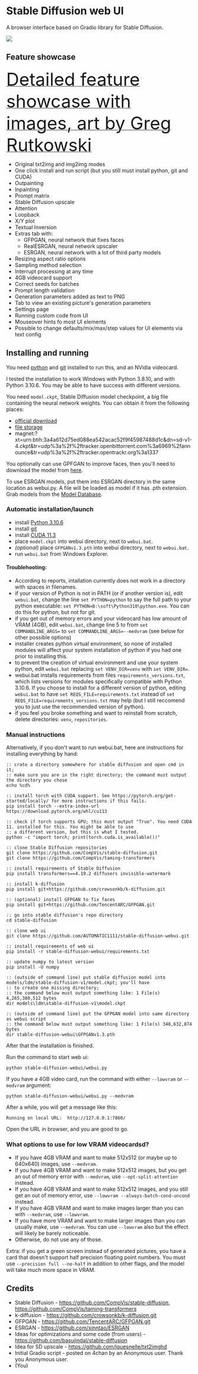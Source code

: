 # Stable Diffusion web UI
A browser interface based on Gradio library for Stable Diffusion.

![](screenshot.png)

## Feature showcase

[<font size="12">Detailed feature showcase with images, art by Greg Rutkowski</font>](https://github.com/AUTOMATIC1111/stable-diffusion-webui-feature-showcase)

- Original txt2img and img2img modes
- One click install and run script (but you still must install python, git and CUDA)
- Outpainting
- Inpainting
- Prompt matrix
- Stable Diffusion upscale
- Attention
- Loopback
- X/Y plot
- Textual Inversion
- Extras tab with:
  - GFPGAN, neural network that fixes faces
  - RealESRGAN, neural network upscaler
  - ESRGAN, neural network with a lot of third party models
- Resizing aspect ratio options
- Sampling method selection
- Interrupt processing at any time
- 4GB videocard support
- Correct seeds for batches
- Prompt length validation
- Generation parameters added as text to PNG
- Tab to view an existing picture's generation parameters
- Settings page
- Running custom code from UI
- Mouseover hints fo most UI elements
- Possible to change defaults/mix/max/step values for UI elements via text config

## Installing and running

You need [python](https://www.python.org/downloads/windows/) and [git](https://git-scm.com/download/win)
installed to run this, and an NVidia videocard.

I tested the installation to work Windows with Python 3.8.10, and with Python 3.10.6. You may be able
to have success with different versions.

You need `model.ckpt`, Stable Diffusion model checkpoint, a big file containing the neural network weights. You
can obtain it from the following places:
 - [official download](https://huggingface.co/CompVis/stable-diffusion-v-1-4-original)
 - [file storage](https://drive.yerf.org/wl/?id=EBfTrmcCCUAGaQBXVIj5lJmEhjoP1tgl)
 - magnet:?xt=urn:btih:3a4a612d75ed088ea542acac52f9f45987488d1c&dn=sd-v1-4.ckpt&tr=udp%3a%2f%2ftracker.openbittorrent.com%3a6969%2fannounce&tr=udp%3a%2f%2ftracker.opentrackr.org%3a1337

You optionally can use GPFGAN to improve faces, then you'll need to download the model from [here](https://github.com/TencentARC/GFPGAN/releases/download/v1.3.0/GFPGANv1.3.pth).

To use ESRGAN models, put them into ESRGAN directory in the same location as webui.py. A file will be loaded
as model if it has .pth extension. Grab models from the [Model Database](https://upscale.wiki/wiki/Model_Database).

### Automatic installation/launch

- install [Python 3.10.6](https://www.python.org/downloads/windows/)
- install [git](https://git-scm.com/download/win)
- install [CUDA 11.3](https://developer.nvidia.com/cuda-11.3.0-download-archive?target_os=Windows&target_arch=x86_64)
- place `model.ckpt` into webui directory, next to `webui.bat`.
- _*(optional)*_ place `GFPGANv1.3.pth` into webui directory, next to `webui.bat`.
- run `webui.bat` from Windows Explorer.

#### Troublehooting:

- According to reports, intallation currently does not work in a directory with spaces in filenames.
- if your version of Python is not in PATH (or if another version is), edit `webui.bat`, change the line `set PYTHON=python` to say the full path to your python executable: `set PYTHON=B:\soft\Python310\python.exe`. You can do this for python, but not for git.
- if you get out of memory errors and your videocard has low amount of VRAM (4GB), edit `webui.bat`, change line 5 to from `set COMMANDLINE_ARGS=` to `set COMMANDLINE_ARGS=--medvram` (see below for other possible options)
- installer creates python virtual environment, so none of installed modules will affect your system installation of python if you had one prior to installing this.
- to prevent the creation of virtual environment and use your system python, edit `webui.bat` replacing `set VENV_DIR=venv` with `set VENV_DIR=`.
- webui.bat installs requirements from files `requirements_versions.txt`, which lists versions for modules specifically compatible with Python 3.10.6. If you choose to install for a different version of python, editing `webui.bat` to have `set REQS_FILE=requirements.txt` instead of `set REQS_FILE=requirements_versions.txt` may help (but I still reccomend you to just use the recommended version of python).
- if you feel you broke something and want to reinstall from scratch, delete directories: `venv`, `repositories`.

### Manual instructions
Alternatively, if you don't want to run webui.bat, here are instructions for installing
everything by hand:

```commandline
:: crate a directory somewhere for stable diffusion and open cmd in it;
:: make sure you are in the right directory; the command must output the directory you chose
echo %cd%

:: install torch with CUDA support. See https://pytorch.org/get-started/locally/ for more instructions if this fails.
pip install torch --extra-index-url https://download.pytorch.org/whl/cu113

:: check if torch supports GPU; this must output "True". You need CUDA 11. installed for this. You might be able to use
:: a different version, but this is what I tested.
python -c "import torch; print(torch.cuda.is_available())"

:: clone Stable Diffusion repositories
git clone https://github.com/CompVis/stable-diffusion.git
git clone https://github.com/CompVis/taming-transformers

:: install requirements of Stable Diffusion
pip install transformers==4.19.2 diffusers invisible-watermark

:: install k-diffusion
pip install git+https://github.com/crowsonkb/k-diffusion.git

:: (optional) install GFPGAN to fix faces
pip install git+https://github.com/TencentARC/GFPGAN.git

:: go into stable diffusion's repo directory
cd stable-diffusion

:: clone web ui
git clone https://github.com/AUTOMATIC1111/stable-diffusion-webui.git

:: install requirements of web ui
pip install -r stable-diffusion-webui/requirements.txt

:: update numpy to latest version
pip install -U numpy

:: (outside of command line) put stable diffusion model into models/ldm/stable-diffusion-v1/model.ckpt; you'll have
:: to create one missing directory;
:: the command below must output something like: 1 File(s) 4,265,380,512 bytes
dir models\ldm\stable-diffusion-v1\model.ckpt

:: (outside of command line) put the GFPGAN model into same directory as webui script
:: the command below must output something like: 1 File(s) 348,632,874 bytes
dir stable-diffusion-webui\GFPGANv1.3.pth
```

After that the installation is finished.

Run the command to start web ui:

```
python stable-diffusion-webui/webui.py
```

If you have a 4GB video card, run the command with either `--lowvram` or `--medvram` argument:

```
python stable-diffusion-webui/webui.py --medvram
```

After a while, you will get a message like this:

```
Running on local URL:  http://127.0.0.1:7860/
```

Open the URL in browser, and you are good to go.


### What options to use for low VRAM videocardsd?
- If you have 4GB VRAM and want to make 512x512 (or maybe up to 640x640) images, use `--medvram`.
- If you have 4GB VRAM and want to make 512x512 images, but you get an out of memory error with `--medvram`, use `--opt-split-attention` instead.
- If you have 4GB VRAM and want to make 512x512 images, and you still get an out of memory error, use `--lowvram --always-batch-cond-uncond` instead.
- If you have 4GB VRAM and want to make images larger than you can with `--medvram`, use `--lowvram`.
- If you have more VRAM and want to make larger images than you can usually make, use `--medvram`. You can use `--lowvram`
also but the effect will likely be barely noticeable.
- Otherwise, do not use any of those.

Extra: if you get a green screen instead of generated pictures, you have a card that doesn't support half
precision floating point numbers. You must use `--precision full --no-half` in addition to other flags,
and the model will take much more space in VRAM.

## Credits
- Stable Diffusion - https://github.com/CompVis/stable-diffusion, https://github.com/CompVis/taming-transformers
- k-diffusion - https://github.com/crowsonkb/k-diffusion.git
- GFPGAN - https://github.com/TencentARC/GFPGAN.git
- ESRGAN - https://github.com/xinntao/ESRGAN
- Ideas for optimizations and some code (from users) - https://github.com/basujindal/stable-diffusion
- Idea for SD upscale - https://github.com/jquesnelle/txt2imghd
- Initial Gradio script - posted on 4chan by an Anonymous user. Thank you Anonymous user.
- (You)

